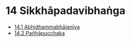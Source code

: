 # 14 Sikkhāpadavibhaṅga

* [14.1 Abhidhammabhājanīya](14/14.1.md)
* [14.2 Pañhāpucchaka](14/14.2.md)
